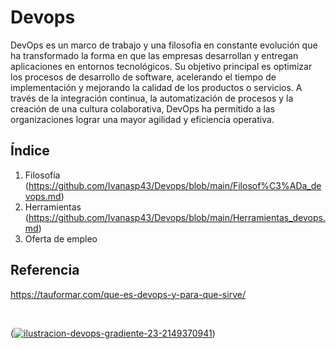 # Devops
DevOps es un marco de trabajo y una filosofía en constante evolución que ha transformado la forma en que las empresas desarrollan y entregan aplicaciones en entornos tecnológicos.
Su objetivo principal es optimizar los procesos de desarrollo de software, acelerando el tiempo de implementación y mejorando la calidad de los productos o servicios. A través de la integración continua, la automatización de procesos y la creación de una cultura colaborativa, DevOps ha permitido a las organizaciones lograr una mayor agilidad y eficiencia operativa.

## Índice 
1. Filosofía (https://github.com/Ivanasp43/Devops/blob/main/Filosof%C3%ADa_devops.md)
2. Herramientas (https://github.com/Ivanasp43/Devops/blob/main/Herramientas_devops.md)
3. Oferta de empleo

## Referencia

https://tauformar.com/que-es-devops-y-para-que-sirve/

<br>

(<a href="https://imgbb.com/"><img src="https://i.ibb.co/1MPywRg/ilustracion-devops-gradiente-23-2149370941.jpg" alt="ilustracion-devops-gradiente-23-2149370941" border="0"></a>)

